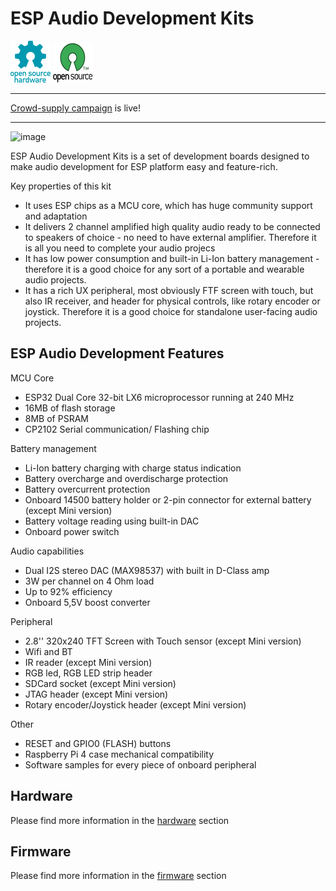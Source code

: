 # ESP Audio Development Kits

![Open Source Hardware](/doc/images/open-source-hardware-logo.png)
![Open Source Software](/doc/images/open-source-software-logo.png)

________________________________________________________________________________
[Crowd-supply campaign](https://www.crowdsupply.com/sonocotta/loud-esp) is live!
________________________________________________________________________________

![image](https://user-images.githubusercontent.com/5459747/158466253-0855f9ef-9246-4e30-b53f-b1fed834d44e.png)

ESP Audio Development Kits is a set of development boards designed to make audio development for ESP platform easy and feature-rich.

Key properties of this kit
- It uses ESP chips as a MCU core, which has huge community support and adaptation
- It delivers 2 channel amplified high quality audio ready to be connected to speakers of choice - no need to have external amplifier. Therefore it is all you need to complete your audio projecs
- It has low power consumption and built-in Li-Ion battery management - therefore it is a good choice for any sort of a portable and wearable audio projects.
- It has a rich UX peripheral, most obviously FTF screen with touch, but also IR receiver, and header for physical controls, like rotary encoder or joystick. Therefore it is a good choice for standalone user-facing audio projects.

## ESP Audio Development Features

MCU Core
  - ESP32 Dual Core 32-bit LX6 microprocessor running at 240 MHz
  - 16MB of flash storage
  - 8MB of PSRAM
  - CP2102 Serial communication/ Flashing chip

Battery management
  - Li-Ion battery charging with charge status indication
  - Battery overcharge and overdischarge protection
  - Battery overcurrent protection
  - Onboard 14500 battery holder or 2-pin connector for external battery (except Mini version)
  - Battery voltage reading using built-in DAC
  - Onboard power switch

Audio capabilities
  - Dual I2S stereo DAC (MAX98537) with built in D-Class amp
  - 3W per channel on 4 Ohm load
  - Up to 92% efficiency
  - Onboard 5,5V boost converter
  
Peripheral
  - 2.8'' 320x240 TFT Screen with Touch sensor (except Mini version)
  - Wifi and BT
  - IR reader (except Mini version)
  - RGB led, RGB LED strip header
  - SDCard socket (except Mini version)
  - JTAG header (except Mini version)
  - Rotary encoder/Joystick header (except Mini version)

Other
  - RESET and GPIO0 (FLASH) buttons
  - Raspberry Pi 4 case mechanical compatibility
  - Software samples for every piece of onboard peripheral

## Hardware

Please find more information in the [hardware](/hardware) section

## Firmware

Please find more information in the [firmware](/firmware) section

